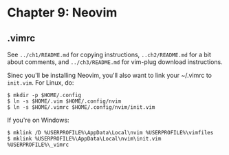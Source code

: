 # Chapter 9: Neovim

## .vimrc

See `../ch1/README.md` for copying instructions, `..ch2/README.md` for a bit
about comments, and `../ch3/README.md` for vim-plug download instructions.

Sinec you'll be installing Neovim, you'll also want to link your ~/.vimrc to `init.vim`. For Linux, do:

    $ mkdir -p $HOME/.config
    $ ln -s $HOME/.vim $HOME/.config/nvim
    $ ln -s $HOME/.vimrc $HOME/.config/nvim/init.vim

If you're on Windows:

    $ mklink /D %USERPROFILE%\AppData\Local\nvim %USERPROFILE%\vimfiles
    $ mklink %USERPROFILE%\AppData\Local\nvim\init.vim %USERPROFILE%\_vimrc
